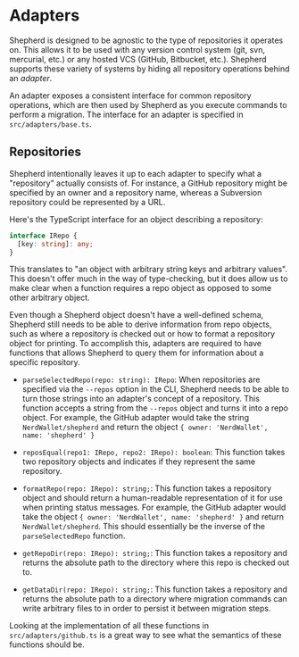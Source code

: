 # Adapters

Shepherd is designed to be agnostic to the type of repositories it operates on. This allows it to be used with any version control system (git, svn, mercurial, etc.) or any hosted VCS (GitHub, Bitbucket, etc.). Shepherd supports these variety of systems by hiding all repository operations behind an *adapter*.

An adapter exposes a consistent interface for common repository operations, which are then used by Shepherd as you execute commands to perform a migration. The interface for an adapter is specified in `src/adapters/base.ts`.

## Repositories

Shepherd intentionally leaves it up to each adapter to specify what a "repository" actually consists of. For instance, a GitHub repository might be specified by an owner and a repository name, whereas a Subversion repository could be represented by a URL.

Here's the TypeScript interface for an object describing a repository:

```ts
interface IRepo {
  [key: string]: any;
}
```

This translates to "an object with arbitrary string keys and arbitrary values". This doesn't offer much in the way of type-checking, but it does allow us to make clear when a function requires a repo object as opposed to some other arbitrary object.

Even though a Shepherd object doesn't have a well-defined schema, Shepherd still needs to be able to derive information from repo objects, such as where a repository is checked out or how to format a repository object for printing. To accomplish this, adapters are required to have functions that allows Shepherd to query them for information about a specific repository.

- `parseSelectedRepo(repo: string): IRepo`: When repositories are specified via the `--repos` option in the CLI, Shepherd needs to be able to turn those strings into an adapter's concept of a repository. This function accepts a string from the `--repos` object and turns it into a repo object. For example, the GitHub adapter would take the string `NerdWallet/shepherd` and return the object `{ owner: 'NerdWallet', name: 'shepherd' }`

- `reposEqual(repo1: IRepo, repo2: IRepo): boolean`: This function takes two repository objects and indicates if they represent the same repository.

- `formatRepo(repo: IRepo): string;`: This function takes a repository object and should return a human-readable representation of it for use when printing status messages. For example, the GitHub adapter would take the object `{ owner: 'NerdWallet', name: 'shepherd' }` and return `NerdWallet/shepherd`. This should essentially be the inverse of the `parseSelectedRepo` function.

- `getRepoDir(repo: IRepo): string;`: This function takes a repository and returns the absolute path to the directory where this repo is checked out to.

- `getDataDir(repo: IRepo): string;`: This function takes a repository and returns the absolute path to a directory where migration commands can write arbitrary files to in order to persist it between migration steps.

Looking at the implementation of all these functions in `src/adapters/github.ts` is a great way to see what the semantics of these functions should be.